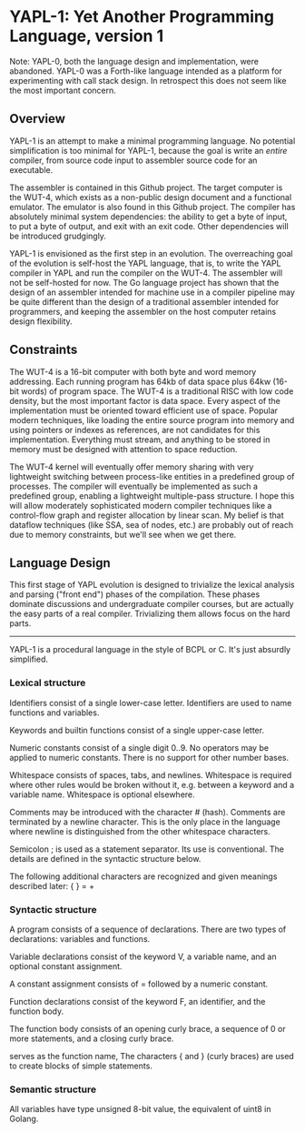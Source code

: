 # YAPL-1: Yet Another Programming Language, version 1

Note: YAPL-0, both the language design and implementation, were abandoned.
YAPL-0 was a Forth-like language intended as a platform for experimenting
with call stack design. In retrospect this does not seem like the most
important concern.

## Overview

YAPL-1 is an attempt to make a minimal programming language. No potential
simplification is too minimal for YAPL-1, because the goal is write an *entire*
compiler, from source code input to assembler source code for an executable.

The assembler is contained in this Github project. The target computer is the
WUT-4, which exists as a non-public design document and a functional emulator.
The emulator is also found in this Github project. The compiler has absolutely
minimal system dependencies: the ability to get a byte of input, to put a byte
of output, and exit with an exit code. Other dependencies will be introduced
grudgingly.

YAPL-1 is envisioned as the first step in an evolution. The overreaching
goal of the evolution is self-host the YAPL language, that is, to write the
YAPL compiler in YAPL and run the compiler on the WUT-4. The assembler will
not be self-hosted for now. The Go language project has shown that the design
of an assembler intended for machine use in a compiler pipeline may be quite
different than the design of a traditional assembler intended for programmers,
and keeping the assembler on the host computer retains design flexibility.

## Constraints

The WUT-4 is a 16-bit computer with both byte and word memory addressing.
Each running program has 64kb of data space plus 64kw (16-bit words) of
program space. The WUT-4 is a traditional RISC with low code density, but
the most important factor is data space. Every aspect of the implementation
must be oriented toward efficient use of space. Popular modern techniques,
like loading the entire source program into memory and using pointers or
indexes as references, are not candidates for this implementation. Everything
must stream, and anything to be stored in memory must be designed with
attention to space reduction.

The WUT-4 kernel will eventually offer memory sharing with very lightweight
switching between process-like entities in a predefined group of processes. 
The compiler will eventually be implemented as such a predefined group,
enabling a lightweight multiple-pass structure. I hope this will allow
moderately sophisticated modern compiler techniques like a control-flow
graph and register allocation by linear scan. My belief is that dataflow
techniques (like SSA, sea of nodes, etc.) are probably out of reach due
to memory constraints, but we'll see when we get there.

## Language Design

This first stage of YAPL evolution is designed to trivialize the lexical
analysis and parsing ("front end") phases of the compilation. These phases
dominate discussions and undergraduate compiler courses, but are actually
the easy parts of a real compiler. Trivializing them allows focus on the
hard parts.

---

YAPL-1 is a procedural language in the style of BCPL or C. It's just
absurdly simplified.

### Lexical structure

Identifiers consist of a single lower-case letter. Identifiers are used
to name functions and variables.

Keywords and builtin functions consist of a single upper-case letter.

Numeric constants consist of a single digit 0..9. No operators may be
applied to numeric constants. There is no support for other number bases.

Whitespace consists of spaces, tabs, and newlines. Whitespace is required
where other rules would be broken without it, e.g. between a keyword and
a variable name. Whitespace is optional elsewhere.

Comments may be introduced with the character # (hash). Comments are
terminated by a newline character. This is the only place in the language
where newline is distinguished from the other whitespace characters.

Semicolon ; is used as a statement separator. Its use is conventional.
The details are defined in the syntactic structure below.

The following additional characters are recognized and given meanings
described later: { } = +

### Syntactic structure

A program consists of a sequence of declarations. There are two types of
declarations: variables and functions.

Variable declarations consist of the keyword V, a variable name, and
an optional constant assignment.

A constant assignment consists of = followed by a numeric constant.

Function declarations consist of the keyword F, an identifier, and
the function body.

The function body consists of an opening curly brace, a sequence of
0 or more statements, and a closing curly brace.


serves as the function name, 
The characters { and } (curly braces) are used to create blocks of
simple statements.

### Semantic structure

All variables have type unsigned 8-bit value, the equivalent of uint8
in Golang.

